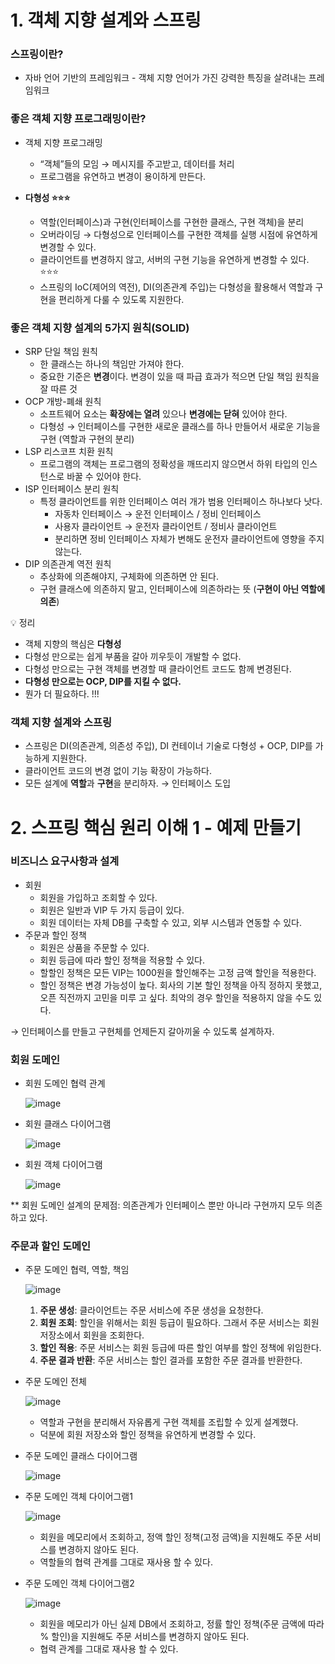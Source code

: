 # 1. 객체 지향 설계와 스프링

### 스프링이란?

- 자바 언어 기반의 프레임워크 - 객체 지향 언어가 가진 강력한 특징을 살려내는 프레임워크

### 좋은 객체 지향 프로그래밍이란?

- 객체 지향 프로그래밍
    - “객체”들의 모임 → 메시지를 주고받고, 데이터를 처리
    - 프로그램을 유연하고 변경이 용이하게 만든다.

- **다형성 ⭐️⭐️⭐️**
    - 역할(인터페이스)과 구현(인터페이스를 구현한 클래스, 구현 객체)을 분리
    - 오버라이딩 → 다형성으로 인터페이스를 구현한 객체를 실행 시점에 유연하게 변경할 수 있다.
    - 클라이언트를 변경하지 않고, 서버의 구현 기능을 유연하게 변경할 수 있다. ⭐️⭐️⭐️
    - 스프링의 IoC(제어의 역전), DI(의존관계 주입)는 다형성을 활용해서 역할과 구현을 편리하게 다룰 수 있도록 지원한다.

### 좋은 객체 지향 설계의 5가지 원칙(SOLID)

- SRP 단일 책임 원칙
    - 한 클래스는 하나의 책임만 가져야 한다.
    - 중요한 기준은 **변경**이다. 변경이 있을 때 파급 효과가 적으면 단일 책임 원칙을 잘 따른 것
- OCP 개방-폐쇄 원칙
    - 소프트웨어 요소는 **확장에는 열려** 있으나 **변경에는 닫혀** 있어야 한다.
    - 다형성 → 인터페이스를 구현한 새로운 클래스를 하나 만들어서 새로운 기능을 구현 (역할과 구현의 분리)
- LSP 리스코프 치환 원칙
    - 프로그램의 객체는 프로그램의 정확성을 깨뜨리지 않으면서 하위 타입의 인스턴스로 바꿀 수 있어야 한다.
- ISP 인터페이스 분리 원칙
    - 특정 클라이언트를 위한 인터페이스 여러 개가 범용 인터페이스 하나보다 낫다.
        - 자동차 인터페이스 → 운전 인터페이스 / 정비 인터페이스
        - 사용자 클라이언트 → 운전자 클라이언트 / 정비사 클라이언트
        - 분리하면 정비 인터페이스 자체가 변해도 운전자 클라이언트에 영향을 주지 않는다.
- DIP 의존관계 역전 원칙
    - 추상화에 의존해야지, 구체화에 의존하면 안 된다.
    - 구현 클래스에 의존하지 말고, 인터페이스에 의존하라는 뜻 (**구현이 아닌 역할에 의존**)

<aside>
💡 정리

- 객체 지향의 핵심은 **다형성**
- 다형성 만으로는 쉽게 부품을 갈아 끼우듯이 개발할 수 없다.
- 다형성 만으로는 구현 객체를 변경할 때 클라이언트 코드도 함께 변경된다.
- **다형성 만으로는 OCP, DIP를 지킬 수 없다.**
- 뭔가 더 필요하다. !!!
</aside>

### 객체 지향 설계와 스프링

- 스프링은 DI(의존관계, 의존성 주입), DI 컨테이너 기술로 다형성 + OCP, DIP를 가능하게 지원한다.
- 클라이언트 코드의 변경 없이 기능 확장이 가능하다.
- 모든 설계에 **역할**과 **구현**을 분리하자. → 인터페이스 도입

# 2. 스프링 핵심 원리 이해 1 - 예제 만들기

### 비즈니스 요구사항과 설계

- 회원
    - 회원을 가입하고 조회할 수 있다.
    - 회원은 일반과 VIP 두 가지 등급이 있다.
    - 회원 데이터는 자체 DB를 구축할 수 있고, 외부 시스템과 연동할 수 있다.
- 주문과 할인 정책
    - 회원은 상품을 주문할 수 있다.
    - 회원 등급에 따라 할인 정책을 적용할 수 있다.
    - 할할인 정책은 모든 VIP는 1000원을 할인해주는 고정 금액 할인을 적용한다.
    - 할인 정책은 변경 가능성이 높다. 회사의 기본 할인 정책을 아직 정하지 못했고, 오픈 직전까지 고민을 미루 고 싶다.  최악의 경우 할인을 적용하지 않을 수도 있다.

→ 인터페이스를 만들고 구현체를 언제든지 갈아끼울 수 있도록 설계하자.

### 회원 도메인

- 회원 도메인 협력 관계
    
    ![image](https://github.com/Springdingdongrami/spring-core-principles-basic/assets/66028419/bdec87c6-e03d-46a0-8500-cc3a93c40b7f)

    
- 회원 클래스 다이어그램
    
    ![image](https://github.com/Springdingdongrami/spring-core-principles-basic/assets/66028419/c8eb38ea-8564-4b9b-87c1-476e2d0d7ba7)

    
- 회원 객체 다이어그램
    
    ![image](https://github.com/Springdingdongrami/spring-core-principles-basic/assets/66028419/4e3609b0-4204-4f10-b59f-065426fa51d9)

    

** 회원 도메인 설계의 문제점: 의존관계가 인터페이스 뿐만 아니라 구현까지 모두 의존하고 있다.

### 주문과 할인 도메인

- 주문 도메인 협력, 역할, 책임
    
    ![image](https://github.com/Springdingdongrami/spring-core-principles-basic/assets/66028419/be41e876-73b7-4e3f-9dc8-0f018330b1ab)

    
    1. **주문 생성**: 클라이언트는 주문 서비스에 주문 생성을 요청한다.
    2. **회원 조회**: 할인을 위해서는 회원 등급이 필요하다. 그래서 주문 서비스는 회원 저장소에서 회원을 조회한다.
    3. **할인 적용**: 주문 서비스는 회원 등급에 따른 할인 여부를 할인 정책에 위임한다.
    4. **주문 결과 반환**: 주문 서비스는 할인 결과를 포함한 주문 결과를 반환한다.
- 주문 도메인 전체
    
    ![image](https://github.com/Springdingdongrami/spring-core-principles-basic/assets/66028419/0530bc5f-45a6-4c83-98bd-a4041a460d16)

    
    - 역할과 구현을 분리해서 자유롭게 구현 객체를 조립할 수 있게 설계했다.
    - 덕분에 회원 저장소와 할인 정책을 유연하게 변경할 수 있다.
- 주문 도메인 클래스 다이어그램
    
    ![image](https://github.com/Springdingdongrami/spring-core-principles-basic/assets/66028419/cf1ea6bf-10d9-4946-9cdd-f997e3a71101)

    
- 주문 도메인 객체 다이어그램1
    
    ![image](https://github.com/Springdingdongrami/spring-core-principles-basic/assets/66028419/1db1ca7e-a4ae-4726-8a4a-8929eb7d0359)

    
    - 회원을 메모리에서 조회하고, 정액 할인 정책(고정 금액)을 지원해도 주문 서비스를 변경하지 않아도 된다.
    - 역할들의 협력 관계를 그대로 재사용 할 수 있다.
- 주문 도메인 객체 다이어그램2
    
    ![image](https://github.com/Springdingdongrami/spring-core-principles-basic/assets/66028419/c711cc96-0b65-4bb8-b83d-3b614d4c246d)

    
    - 회원을 메모리가 아닌 실제 DB에서 조회하고, 정률 할인 정책(주문 금액에 따라 % 할인)을 지원해도 주문 서비스를 변경하지 않아도 된다.
    - 협력 관계를 그대로 재사용 할 수 있다.
